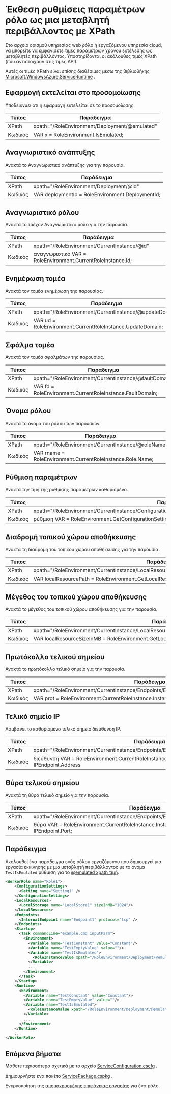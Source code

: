 <properties 
pageTitle="Σύννεφο ρόλο υπηρεσιών config XPath σκονάκι | Microsoft Azure" 
description="Τις διάφορες ρυθμίσεις XPath μπορείτε να χρησιμοποιήσετε στο αρχείο config ρόλο υπηρεσία cloud για να εκθέσετε ρυθμίσεις ως μια μεταβλητή περιβάλλοντος." 
services="cloud-services" 
documentationCenter="" 
authors="Thraka" 
manager="timlt" 
editor=""/>
<tags 
ms.service="cloud-services" 
ms.workload="tbd" 
ms.tgt_pltfrm="na" 
ms.devlang="na" 
ms.topic="article" 
ms.date="08/10/2016" 
ms.author="adegeo"/>

# <a name="expose-role-configuration-settings-as-an-environment-variable-with-xpath"></a>Έκθεση ρυθμίσεις παραμέτρων ρόλο ως μια μεταβλητή περιβάλλοντος με XPath

Στο αρχείο ορισμού υπηρεσίας web ρόλο ή εργαζόμενου υπηρεσία cloud, να μπορείτε να εμφανίσετε τιμές παραμέτρων χρόνου εκτέλεσης ως μεταβλητές περιβάλλοντος. Υποστηρίζονται οι ακόλουθες τιμές XPath (που αντιστοιχούν στις τιμές API).

Αυτές οι τιμές XPath είναι επίσης διαθέσιμες μέσω της βιβλιοθήκης [Microsoft.WindowsAzure.ServiceRuntime](https://msdn.microsoft.com/library/microsoft.windowsazure.serviceruntime.roleenvironment.aspx) . 

## <a name="app-running-in-emulator"></a>Εφαρμογή εκτελείται στο προσομοίωσης

Υποδεικνύει ότι η εφαρμογή εκτελείται σε το προσομοίωσης.

| Τύπος  | Παράδειγμα |
| ----- | ------- |
| XPath | xpath="/RoleEnvironment/Deployment/@emulated" |
| Κωδικός  | VAR x = RoleEnvironment.IsEmulated; |


## <a name="deployment-id"></a>Αναγνωριστικό ανάπτυξης

Ανακτά το Αναγνωριστικό ανάπτυξης για την παρουσία.

| Τύπος  | Παράδειγμα |
| ----- | ------- |
| XPath | xpath="/RoleEnvironment/Deployment/@id" |
| Κωδικός  | VAR deploymentId = RoleEnvironment.DeploymentId; |


## <a name="role-id"></a>Αναγνωριστικό ρόλου 

Ανακτά το τρέχον Αναγνωριστικό ρόλο για την παρουσία.

| Τύπος  | Παράδειγμα |
| ----- | ------- |
| XPath | xpath="/RoleEnvironment/CurrentInstance/@id" |
| Κωδικός  | αναγνωριστικό VAR = RoleEnvironment.CurrentRoleInstance.Id; |


## <a name="update-domain"></a>Ενημέρωση τομέα

Ανακτά τον τομέα ενημέρωση της παρουσίας.

| Τύπος  | Παράδειγμα |
| ----- | ------- |
| XPath | xpath="/RoleEnvironment/CurrentInstance/@updateDomain" |
| Κωδικός  | VAR ud = RoleEnvironment.CurrentRoleInstance.UpdateDomain; |


## <a name="fault-domain"></a>Σφάλμα τομέα

Ανακτά τον τομέα σφαλμάτων της παρουσίας.

| Τύπος  | Παράδειγμα |
| ----- | ------- |
| XPath | xpath="/RoleEnvironment/CurrentInstance/@faultDomain" |
| Κωδικός  | VAR fd = RoleEnvironment.CurrentRoleInstance.FaultDomain; |


## <a name="role-name"></a>Όνομα ρόλου

Ανακτά το όνομα του ρόλου των παρουσιών.

| Τύπος  | Παράδειγμα |
| ----- | ------- |
| XPath | xpath="/RoleEnvironment/CurrentInstance/@roleName" |
| Κωδικός  | VAR rname = RoleEnvironment.CurrentRoleInstance.Role.Name;  |


## <a name="config-setting"></a>Ρύθμιση παραμέτρων

Ανακτά την τιμή της ρύθμισης παραμέτρων καθορισμένο.

| Τύπος  | Παράδειγμα |
| ----- | ------- |
| XPath | xpath="/RoleEnvironment/CurrentInstance/ConfigurationSettings/ConfigurationSetting[@name='Setting1']/@value" |
| Κωδικός  | ρύθμιση VAR = RoleEnvironment.GetConfigurationSettingValue("Setting1"); |
 
## <a name="local-storage-path"></a>Διαδρομή τοπικού χώρου αποθήκευσης

Ανακτά τη διαδρομή του τοπικού χώρου αποθήκευσης για την παρουσία.

| Τύπος  | Παράδειγμα |
| ----- | ------- |
| XPath | xpath="/RoleEnvironment/CurrentInstance/LocalResources/LocalResource[@name='LocalStore1']/@path" |
| Κωδικός  | VAR localResourcePath = RoleEnvironment.GetLocalResource("LocalStore1"). RootPath; |


## <a name="local-storage-size"></a>Μέγεθος του τοπικού χώρου αποθήκευσης

Ανακτά το μέγεθος του τοπικού χώρου αποθήκευσης για την παρουσία.

| Τύπος  | Παράδειγμα |
| ----- | ------- |
| XPath | xpath="/RoleEnvironment/CurrentInstance/LocalResources/LocalResource[@name='LocalStore1']/@sizeInMB" |
| Κωδικός  | VAR localResourceSizeInMB = RoleEnvironment.GetLocalResource("LocalStore1"). MaximumSizeInMegabytes; |

## <a name="endpoint-protocol"></a>Πρωτόκολλο τελικού σημείου 

Ανακτά το πρωτόκολλο τελικό σημείο για την παρουσία.

| Τύπος  | Παράδειγμα |
| ----- | ------- |
| XPath | xpath="/RoleEnvironment/CurrentInstance/Endpoints/Endpoint[@name='Endpoint1']/@protocol" |
| Κωδικός  | VAR prot = RoleEnvironment.CurrentRoleInstance.InstanceEndpoints["Endpoint1"]. Πρωτόκολλο. |

## <a name="endpoint-ip"></a>Τελικό σημείο IP

Λαμβάνει το καθορισμένο τελικό σημείο διεύθυνση IP.

| Τύπος | Παράδειγμα |
| ----- | ---- |
| XPath | xpath="/RoleEnvironment/CurrentInstance/Endpoints/Endpoint[@name='Endpoint1']/@address" |
| Κωδικός  | διεύθυνση VAR = RoleEnvironment.CurrentRoleInstance.InstanceEndpoints["Endpoint1"]. IPEndpoint.Address |

## <a name="endpoint-port"></a>Θύρα τελικού σημείου 

Ανακτά τη θύρα τελικό σημείο για την παρουσία.

| Τύπος  | Παράδειγμα |
| ----- | ------- |
| XPath | xpath="/RoleEnvironment/CurrentInstance/Endpoints/Endpoint[@name='Endpoint1']/@port" |
| Κωδικός  | θύρα VAR = RoleEnvironment.CurrentRoleInstance.InstanceEndpoints["Endpoint1"]. IPEndpoint.Port; |





## <a name="example"></a>Παράδειγμα

Ακολουθεί ένα παράδειγμα ενός ρόλου εργαζόμενου που δημιουργεί μια εργασία εκκίνησης με μια μεταβλητή περιβάλλοντος με το όνομα `TestIsEmulated` ρύθμιση για το [ @emulated xpath τιμή](#app-running-in-emulator). 

```xml
<WorkerRole name="Role1">
    <ConfigurationSettings>
      <Setting name="Setting1" />
    </ConfigurationSettings>
    <LocalResources>
      <LocalStorage name="LocalStore1" sizeInMB="1024"/>
    </LocalResources>
    <Endpoints>
      <InternalEndpoint name="Endpoint1" protocol="tcp" />
    </Endpoints>
    <Startup>
      <Task commandLine="example.cmd inputParm">
        <Environment>
          <Variable name="TestConstant" value="Constant"/>
          <Variable name="TestEmptyValue" value=""/>
          <Variable name="TestIsEmulated">
            <RoleInstanceValue xpath="/RoleEnvironment/Deployment/@emulated"/>
          </Variable>
          ...
        </Environment>
      </Task>
    </Startup>
    <Runtime>
      <Environment>
        <Variable name="TestConstant" value="Constant"/>
        <Variable name="TestEmptyValue" value=""/>
        <Variable name="TestIsEmulated">
          <RoleInstanceValue xpath="/RoleEnvironment/Deployment/@emulated"/>
        </Variable>
        ...
      </Environment>
    </Runtime>
    ...
</WorkerRole>
```

## <a name="next-steps"></a>Επόμενα βήματα

Μάθετε περισσότερα σχετικά με το αρχείο [ServiceConfiguration.cscfg](cloud-services-model-and-package.md#serviceconfigurationcscfg) .

Δημιουργήστε ένα πακέτο [ServicePackage.cspkg](cloud-services-model-and-package.md#servicepackagecspkg) .

Ενεργοποίηση της [απομακρυσμένης επιφάνειας εργασίας](cloud-services-role-enable-remote-desktop.md) για ένα ρόλο.
